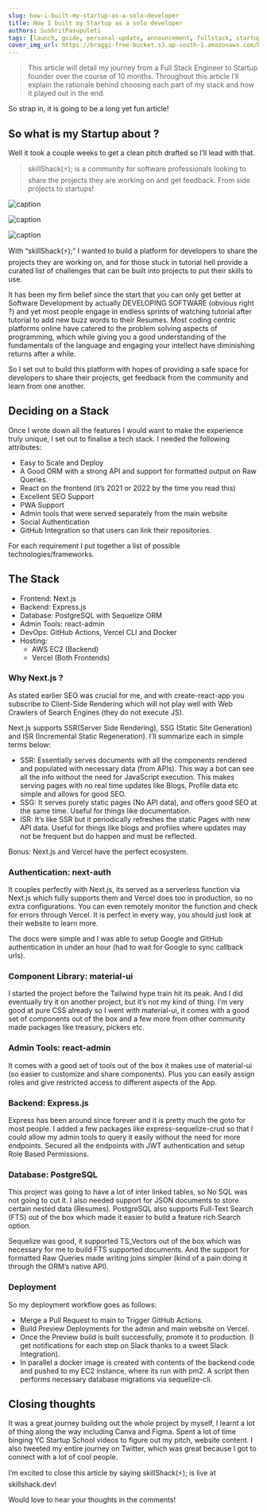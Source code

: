 ```yaml
---
slug: how-i-built-my-startup-as-a-solo-developer
title: How I built my Startup as a solo developer
authors: SushritPasupuleti
tags: [launch, guide, personal-update, announcement, fullstack, startup, mern-stack, react-js, next-js, express-js, postgresql, aws]
cover_img_url: https://braggi-free-bucket.s3.ap-south-1.amazonaws.com/banner-m-21640954520466.png
---
```


> This article will detail my journey from a Full Stack Engineer to Startup founder over the course of 10 months. Throughout this article I’ll explain the rationale behind choosing each part of my stack and how it played out in the end.

So strap in, it is going to be a long yet fun article!
> 

## So what is my Startup about ?

Well it took a couple weeks to get a clean pitch drafted so I’ll lead with that.

> skillShack(⚡); is a community for software professionals looking to share the projects they are working on and get feedback. From side projects to startups!
> 

![caption](https://braggi-free-bucket.s3.ap-south-1.amazonaws.com/banner-m-11640954836966.png)


![caption](https://braggi-free-bucket.s3.ap-south-1.amazonaws.com/banner-m-21640954903701.png)

![caption](https://braggi-free-bucket.s3.ap-south-1.amazonaws.com/banner-m-31640954903705.png)


With “skillShack(⚡);” I wanted to build a platform for developers to share the projects they are working on, and for those stuck in tutorial hell provide a curated list of challenges that can be built into projects to put their skills to use.

It has been my firm belief since the start that you can only get better at Software Development by actually DEVELOPING SOFTWARE (obvious right ?) and yet most people engage in endless sprints of watching tutorial after tutorial to add new buzz words to their Resumes. Most coding centric platforms online have catered to the problem solving aspects of programming, which while giving you a good understanding of the fundamentals of the language and engaging your intellect have diminishing returns after a while.

So I set out to build this platform with hopes of providing a safe space for developers to share their projects, get feedback from the community and learn from one another.

## Deciding on a Stack

Once I wrote down all the features I would want to make the experience truly unique, I set out to finalise a tech stack. I needed the following attributes:

- Easy to Scale and Deploy
- A Good ORM with a strong API and support for formatted output on Raw Queries.
- React on the frontend (it’s 2021 or 2022 by the time you read this)
- Excellent SEO Support
- PWA Support
- Admin tools that were served separately from the main website
- Social Authentication
- GitHub Integration so that users can link their repositories.

For each requirement I put together a list of possible technologies/frameworks.

## The Stack

- Frontend: Next.js
- Backend: Express.js
- Database: PostgreSQL with Sequelize ORM
- Admin Tools: react-admin
- DevOps: GitHub Actions, Vercel CLI and Docker
- Hosting:
    - AWS EC2 (Backend)
    - Vercel (Both Frontends)

### Why Next.js ?

As stated earlier SEO was crucial for me, and with create-react-app you subscribe to Client-Side Rendering which will not play well with Web Crawlers of Search Engines (they do not execute JS).

Next.js supports SSR(Server Side Rendering), SSG (Static Site Generation) and ISR (Incremental Static Regeneration). I’ll summarize each in simple terms below:

- SSR: Essentially serves documents with all the components rendered and populated with necessary data (from APIs). This way a bot can see all the info without the need for JavaScript execution. This makes serving pages with no real time updates like Blogs, Profile data etc simple and allows for good SEO.
- SSG: It serves purely static pages (No API data), and offers good SEO at the same time. Useful for things like documentation.
- ISR: It’s like SSR but it periodically refreshes the static Pages with new API data. Useful for things like blogs and profiles where updates may not be frequent but do happen and must be reflected.

Bonus: Next.js and Vercel have the perfect ecosystem.

### Authentication: next-auth

It couples perfectly with Next.js, its served as a serverless function via Next.js which fully supports them and Vercel does too in production, so no extra configurations. You can even remotely monitor the function and check for errors through Vercel. It is perfect in every way, you should just look at their website to learn more.

The docs were simple and I was able to setup Google and GitHub authentication in under an hour (had to wait for Google to sync callback urls).

### Component Library: material-ui

I started the project before the Tailwind hype train hit its peak. And I did eventually try it on another project, but it’s not my kind of thing. I’m very good at pure CSS already so I went with material-ui, it comes with a good set of components out of the box and a few more from other community made packages like treasury, pickers etc.

### Admin Tools: react-admin

It comes with a good set of tools out of the box it makes use of material-ui (so easier to customize and share components). Plus you can easily assign roles and give restricted access to different aspects of the App.

### Backend: Express.js

Express has been around since forever and it is pretty much the goto for most people. I added a few packages like express-sequelize-crud so that I could allow my admin tools to query it easily without the need for more endpoints. Secured all the endpoints with JWT authentication and setup Role Based Permissions.

### Database: PostgreSQL

This project was going to have a lot of inter linked tables, so No SQL was not going to cut it. I also needed support for JSON documents to store certain nested data (Resumes). PostgreSQL also supports Full-Text Search (FTS) out of the box which made it easier to build a feature rich Search option.

Sequelize was good, it supported TS_Vectors out of the box which was necessary for me to build FTS supported documents. And the support for formatted Raw Queries made writing joins simpler (kind of a pain doing it through the ORM’s native API).

### Deployment

So my deployment workflow goes as follows:

- Merge a Pull Request to main to Trigger GitHub Actions.
- Build Preview Deployments for the admin and main website on Vercel.
- Once the Preview build is built successfully, promote it to production. (I get notifications for each step on Slack thanks to a sweet Slack Integration).
- In parallel a docker image is created with contents of the backend code and pushed to my EC2 instance, where its run with pm2. A script then performs necessary database migrations via sequelize-cli.

## Closing thoughts

It was a great journey building out the whole project by myself, I learnt a lot of thing along the way including Canva and Figma. Spent a lot of time binging YC Startup School videos to figure out my pitch, website content. I also tweeted my entire journey on Twitter, which was great because I got to connect with a lot of cool people.

I’m excited to close this article by saying skillShack(⚡); is live at skillshack.dev!

Would love to hear your thoughts in the comments!

